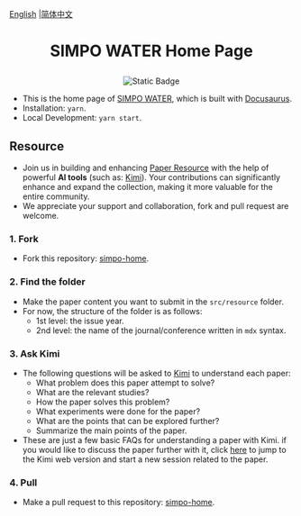 [English](https://github.com/Jakkwj/simpo-home) |[简体中文](https://github.com/Jakkwj/simpo-home/blob/master/README-zh.md)

# <p align="center">SIMPO WATER Home Page</p>

<div align="center">

![Static Badge](https://img.shields.io/badge/SimpoClient-v0.7.0-blue)

</div>

- This is the home page of [SIMPO WATER](https://www.simpowater.org/), which is built with [Docusaurus](https://docusaurus.io/).
- Installation: `yarn`.
- Local Development: `yarn start`.

## Resource

- Join us in building and enhancing [Paper Resource](https://www.simpowater.org/resource) with the help of powerful **AI tools** (such as: [Kimi](https://kimi.moonshot.cn)). Your contributions can significantly enhance and expand the collection, making it more valuable for the entire community.
- We appreciate your support and collaboration, fork and pull request are welcome.

### 1. Fork

- Fork this repository: [simpo-home](https://github.com/Jakkwj/simpo-home).

### 2. Find the folder

- Make the paper content you want to submit in the `src/resource` folder.
- For now, the structure of the folder is as follows:
  - 1st level: the issue year.
  - 2nd level: the name of the journal/conference written in `mdx` syntax.

### 3. Ask Kimi

- The following questions will be asked to [Kimi](https://kimi.moonshot.cn/) to understand each paper:
  - What problem does this paper attempt to solve?
  - What are the relevant studies?
  - How the paper solves this problem?
  - What experiments were done for the paper?
  - What are the points that can be explored further?
  - Summarize the main points of the paper.
- These are just a few basic FAQs for understanding a paper with Kimi. if you would like to discuss the paper further with it, click [here](https://kimi.moonshot.cn/) to jump to the Kimi web version and start a new session related to the paper.

### 4. Pull

- Make a pull request to this repository: [simpo-home](https://github.com/Jakkwj/simpo-home).
